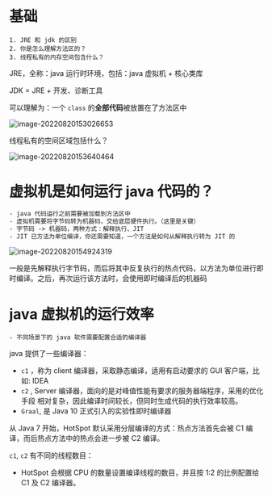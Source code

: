 # 基础

```
1. JRE 和 jdk 的区别
2. 你是怎么理解方法区的？
3. 线程私有的内存空间包含什么？
```



JRE，全称：java 运行时环境，包括：java 虚拟机 + 核心类库

JDK = JRE + 开发、诊断工具



可以理解为：一个 `class` 的**全部代码**被放置在了方法区中

![image-20220820153026653](C:\Users\admin\AppData\Roaming\Typora\typora-user-images\image-20220820153026653.png)

线程私有的空间区域包括什么？

![image-20220820153640464](C:\Users\admin\AppData\Roaming\Typora\typora-user-images\image-20220820153640464.png)



# 虚拟机是如何运行 java 代码的？



```xml
- java 代码运行之前需要被加载到方法区中
- 虚拟机需要将字节码转为机器码，交给底层硬件执行。（这里是关键）
- 字节码 -> 机器码，两种方式：解释执行、JIT
- JIT 已方法为单位编译，你还需要知道，一个方法是如何从解释执行转为 JIT 的
```



![image-20220820154924319](C:\Users\admin\AppData\Roaming\Typora\typora-user-images\image-20220820154924319.png)



一般是先解释执行字节码，而后将其中反复执行的热点代码，以方法为单位进行即时编译。之后，再次运行该方法时，会使用即时编译后的机器码





# java 虚拟机的运行效率



```
- 不同场景下的 java 软件需要配置合适的编译器
```



java 提供了一些编译器：

- `c1` ，称为 client 编译器，采取静态编译，适用有启动要求的 GUI 客户端，比如: IDEA
- `c2` ,  Server 编译器，面向的是对峰值性能有要求的服务器端程序，采用的优化手段
  相对复杂，因此编译时间较长，但同时生成代码的执行效率较高。
- `Graal`,  是 Java 10 正式引入的实验性即时编译器



从 Java 7 开始，HotSpot 默认采用分层编译的方式：热点方法首先会被 C1 编译，而后热点方法中的热点会进一步被 C2 编译。



`c1`, `c2` 有不同的线程数目：

- HotSpot 会根据 CPU 的数量设置编译线程的数目，并且按 1:2 的比例配置给 C1 及 C2 编译器。